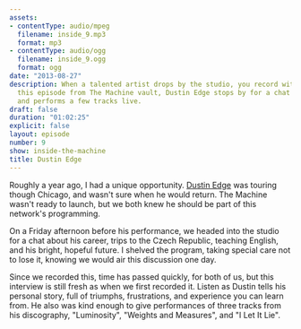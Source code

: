 ```yaml
---
assets:
- contentType: audio/mpeg
  filename: inside_9.mp3
  format: mp3
- contentType: audio/ogg
  filename: inside_9.ogg
  format: ogg
date: "2013-08-27"
description: When a talented artist drops by the studio, you record with them. In
  this episode from The Machine vault, Dustin Edge stops by for a chat about his career,
  and performs a few tracks live.
draft: false
duration: "01:02:25"
explicit: false
layout: episode
number: 9
show: inside-the-machine
title: Dustin Edge
---
```

Roughly a year ago, I had a unique opportunity. [Dustin Edge](http://dustinedge.com) was touring though Chicago, and wasn't sure when he would return. The Machine wasn't ready to launch, but we both knew he should be part of this network's programming.

On a Friday afternoon before his performance, we headed into the studio for a chat about his career, trips to the Czech Republic, teaching English, and his bright, hopeful future. I shelved the program, taking special care not to lose it, knowing we would air this discussion one day.

Since we recorded this, time has passed quickly, for both of us, but this interview is still fresh as when we first recorded it. Listen as Dustin tells his personal story, full of triumphs, frustrations, and experience you can learn from. He also was kind enough to give performances of three tracks from his discography, "Luminosity", "Weights and Measures", and "I Let It Lie".